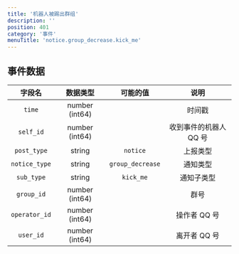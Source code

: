 ```yaml
---
title: '机器人被踢出群组'
description: ''
position: 401
category: '事件'
menuTitle: 'notice.group_decrease.kick_me'
---
```


## 事件数据

| 字段名 | 数据类型 | 可能的值 | 说明 |
| :---: | :---: | :---: | :---: |
| `time` | number (int64) | | 时间戳 |
| `self_id` | number (int64) | | 收到事件的机器人 QQ 号 |
| `post_type` | string | `notice` | 上报类型 |
| `notice_type` | string | `group_decrease` | 通知类型 |
| `sub_type` | string | `kick_me` | 通知子类型 |
| `group_id` | number (int64) | | 群号 |
| `operator_id` | number (int64) | | 操作者 QQ 号 |
| `user_id` | number (int64) | | 离开者 QQ 号 |

